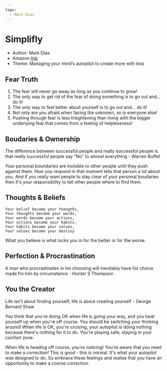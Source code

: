 ```yaml
---
tags:
  - Mark Dias
---
```


# Simplifly

- Author: Mark Dias
- Amazon [link](https://a.co/d/0Dj8go1)
- Theme: Managing your mind’s autopilot to create more with less

## Fear Truth

1. The fear will never go away as long as you continue to grow!
2. The only way to get rid of the fear of doing something is to go out and... do it!
3. The only way to feel better about yourself is to go out and... do it!
4. Not only are you afraid when facing the unknown, so is everyone else!
5. Pushing through fear is less frieghtening than living with the bigger underlying fear that comes from a feeling of helplessness!

## Boudaries & Ownership

The difference between successful people and really successful people is that really successful people say "No" to almost everything - Warren Buffet

Your personal boundaries are invisible to other people until they push against them. How you respond in that moment tells that person a lot about you. And if you really want people to stay clear of your personal boudaries then it's your responsibility to tell other people where to find them.

## Thoughts & Beliefs

```
Your belief become your thougths,
Your thoughts become your words,
Your words become your actions,
Your actions become your habits,
Your habits become your values,
Your values become your destiny
```

What you believe is what locks you in for the better or for the worse.

## Perfection & Procrastination

A man who procrastinates in his choosing will inevitably have his choice made fro him by circumstance - Hunter S Thompson

## You the Creator

Life isn't about finding yourself; life is about creating yourself - George Bernard Shaw

You think that you're doing OK when life is going your way, and you beat yourself up when you're off course. You should be switching your thinking around! When life is OK, you're cruising, your autopilot is doing nothing because there's nothing for it to do. You're playing safe, staying in your comfort zone.

When life is heading off course, you're noticing! You're aware that you need to make a correction! This is good - this is normal. It's what your autopilot was designed to do. So embrace these feelings and realise that you have an opportunity to make a course correction.

